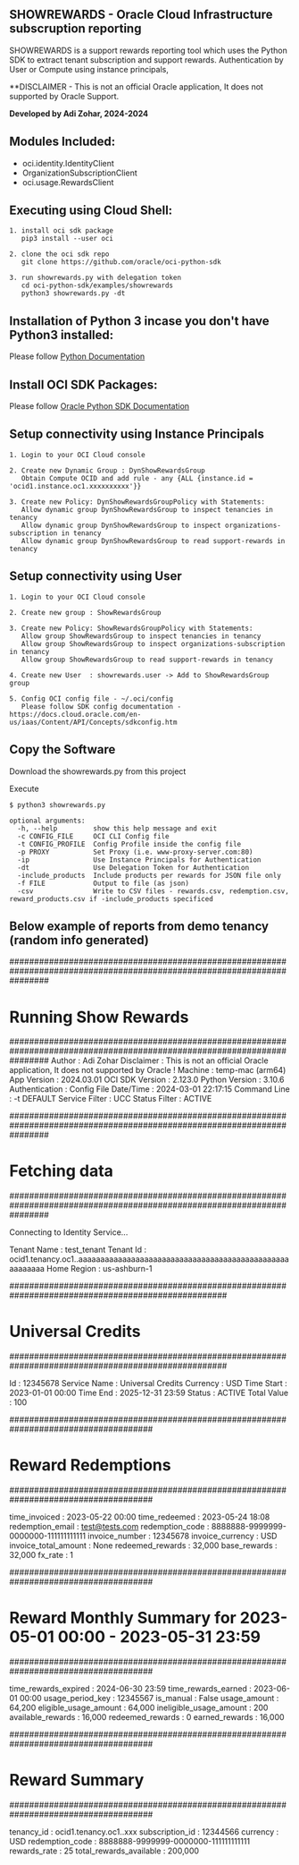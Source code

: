 ## SHOWREWARDS - Oracle Cloud Infrastructure subscruption reporting

SHOWREWARDS is a support rewards reporting tool which uses the Python SDK to extract tenant subscription and support rewards.
Authentication by User or Compute using instance principals,

**DISCLAIMER - This is not an official Oracle application,  It does not supported by Oracle Support.

**Developed by Adi Zohar, 2024-2024**

## Modules Included:
- oci.identity.IdentityClient
- OrganizationSubscriptionClient
- oci.usage.RewardsClient

## Executing using Cloud Shell:
```
1. install oci sdk package
   pip3 install --user oci

2. clone the oci sdk repo
   git clone https://github.com/oracle/oci-python-sdk

3. run showrewards.py with delegation token
   cd oci-python-sdk/examples/showrewards
   python3 showrewards.py -dt
```

## Installation of Python 3 incase you don't have Python3 installed:
Please follow [Python Documentation](https://docs.python.org/3/using/index.html)

## Install OCI SDK Packages:
Please follow [Oracle Python SDK Documentation](https://github.com/oracle/oci-python-sdk)

## Setup connectivity using Instance Principals

```
1. Login to your OCI Cloud console

2. Create new Dynamic Group : DynShowRewardsGroup  
   Obtain Compute OCID and add rule - any {ALL {instance.id = 'ocid1.instance.oc1.xxxxxxxxxx'}}

3. Create new Policy: DynShowRewardsGroupPolicy with Statements:
   Allow dynamic group DynShowRewardsGroup to inspect tenancies in tenancy
   Allow dynamic group DynShowRewardsGroup to inspect organizations-subscription in tenancy
   Allow dynamic group DynShowRewardsGroup to read support-rewards in tenancy
```

## Setup connectivity using User

```  
1. Login to your OCI Cloud console

2. Create new group : ShowRewardsGroup  

3. Create new Policy: ShowRewardsGroupPolicy with Statements:
   Allow group ShowRewardsGroup to inspect tenancies in tenancy
   Allow group ShowRewardsGroup to inspect organizations-subscription in tenancy
   Allow group ShowRewardsGroup to read support-rewards in tenancy

4. Create new User  : showrewards.user -> Add to ShowRewardsGroup group  

5. Config OCI config file - ~/.oci/config
   Please follow SDK config documentation - https://docs.cloud.oracle.com/en-us/iaas/Content/API/Concepts/sdkconfig.htm 
```

## Copy the Software
Download the showrewards.py from this project  

Execute  

```
$ python3 showrewards.py  

optional arguments:
  -h, --help         show this help message and exit
  -c CONFIG_FILE     OCI CLI Config file
  -t CONFIG_PROFILE  Config Profile inside the config file
  -p PROXY           Set Proxy (i.e. www-proxy-server.com:80)
  -ip                Use Instance Principals for Authentication
  -dt                Use Delegation Token for Authentication
  -include_products  Include products per rewards for JSON file only
  -f FILE            Output to file (as json)
  -csv               Write to CSV files - rewards.csv, redemption.csv, reward_products.csv if -include_products specificed
```

## Below example of reports from demo tenancy (random info generated)

########################################################################################################################
#                                                 Running Show Rewards                                                 #
########################################################################################################################
Author          : Adi Zohar
Disclaimer      : This is not an official Oracle application, It does not supported by Oracle !
Machine         : temp-mac (arm64)
App Version     : 2024.03.01
OCI SDK Version : 2.123.0
Python Version  : 3.10.6
Authentication  : Config File
Date/Time       : 2024-03-01 22:17:15
Command Line    : -t DEFAULT
Service Filter  : UCC
Status  Filter  : ACTIVE

########################################################################################################################
#                                                    Fetching data                                                     #
########################################################################################################################

Connecting to Identity Service...

Tenant Name  : test_tenant
Tenant Id    : ocid1.tenancy.oc1..aaaaaaaaaaaaaaaaaaaaaaaaaaaaaaaaaaaaaaaaaaaaaaaaaaaaaaaa
Home Region  : us-ashburn-1

####################################################################################################
#                                        Universal Credits                                         #
####################################################################################################

Id           : 12345678
Service Name : Universal Credits
Currency     : USD
Time Start   : 2023-01-01 00:00
Time End     : 2025-12-31 23:59
Status       : ACTIVE
Total Value  : 100

#####################################################################################
#                                 Reward Redemptions                                #
#####################################################################################

time_invoiced        : 2023-05-22 00:00
time_redeemed        : 2023-05-24 18:08
redemption_email     : test@tests.com
redemption_code      : 8888888-9999999-0000000-111111111111
invoice_number       : 12345678
invoice_currency     : USD
invoice_total_amount : None
redeemed_rewards     :       32,000
base_rewards         :       32,000
fx_rate              :            1

#####################################################################################
#           Reward Monthly Summary for 2023-05-01 00:00 - 2023-05-31 23:59          #
#####################################################################################

time_rewards_expired    : 2024-06-30 23:59
time_rewards_earned     : 2023-06-01 00:00
usage_period_key        : 12345567
is_manual               : False
usage_amount            :       64,200
eligible_usage_amount   :       64,000
ineligible_usage_amount :          200
available_rewards       :       16,000
redeemed_rewards        :            0
earned_rewards          :       16,000

#####################################################################################
#                                   Reward Summary                                  #
#####################################################################################

tenancy_id              : ocid1.tenancy.oc1..xxx
subscription_id         : 12344566
currency                : USD
redemption_code         : 8888888-9999999-0000000-111111111111
rewards_rate            :           25
total_rewards_available :      200,000


```
